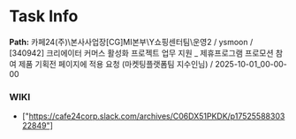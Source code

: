 # Task Info

**Path:** 카페24(주)\본사사업장\[CG]MI본부\Y쇼핑센터팀\운영2 / ysmoon / [340942] 크리에이터 커머스 활성화 프로젝트 업무 지원 _ 제휴프로그램 프로모션 참여 제품 기획전 페이지에 적용 요청 (마켓팅플랫폼팀 지수인님) / 2025-10-01_00-00-00

### WIKI
- ["https://cafe24corp.slack.com/archives/C06DX51PKDK/p1752558830322849"]

